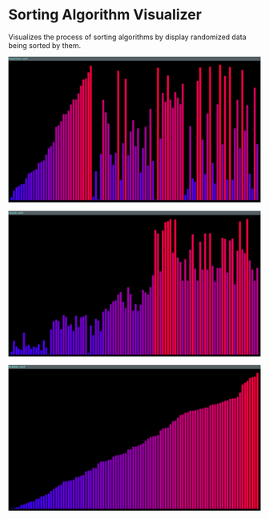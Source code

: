 # Sorting Algorithm Visualizer
Visualizes the process of sorting algorithms by display randomized data being sorted by them.

![Image of insertion sort](screenshots/insertion_sort.png)

![Image of quick sort](screenshots/quick_sort.png)

![Image of bubble sort](screenshots/bubble_sort.png)